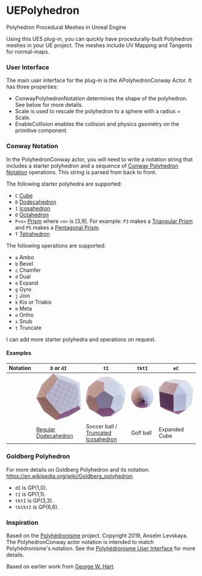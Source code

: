 # UEPolyhedron
Polyhedron Procedural Meshes in Unreal Engine

Using this UE5 plug-in, you can quickly have procedurally-built Polyhedron meshes in your UE project.
The meshes include UV Mapping and Tangents for normal-maps.

### User Interface
The main user interface for the plug-in is the APolyhedronConway Actor.
It has three properties:
* ConwayPolyhedronNotation determines the shape of the polyhedron. See below for more details.
* Scale is used to rescale the polyhedron to a sphere with a radius = Scale.
* EnableCollision enables the collision and physics geometry on the primitive component.

### Conway Notation
In the PolyhedronConway actor, you will need to write a notation string that includes a starter polyhedron and a sequence of [Conway Polyhedron Notation](https://en.wikipedia.org/wiki/Conway_polyhedron_notation) operations.
This string is parsed from back to front.

The following starter polyhedra are supported:
* `C` [Cube](https://en.wikipedia.org/wiki/Cube)
* `D` [Dodecahedron](https://en.wikipedia.org/wiki/Dodecahedron)
* `I` [Icosahedron](https://en.wikipedia.org/wiki/Icosahedron)
* `O` [Octahedron](https://en.wikipedia.org/wiki/Octahedron)
* `P<n>` [Prism](https://en.wikipedia.org/wiki/Prism_(geometry)) where `<n>` is [3,9]. For example: `P3` makes a [Triangular Prism](https://en.wikipedia.org/wiki/Triangular_prism) and `P5` makes a [Pentagonal Prism](https://en.wikipedia.org/wiki/Pentagonal_prism).
* `T` [Tetrahedron](https://en.wikipedia.org/wiki/Tetrahedron)

The following operations are supported:
* `a` Ambo
* `b` Bevel
* `c` Chamfer
* `d` Dual
* `e` Expand
* `g` Gyro
* `j` Join
* `k` Kis or Triakis
* `m` Meta
* `o` Ortho
* `s` Snub
* `t` Truncate

I can add more starter polyhedra and operations on request.

#### Examples

 | **Notation** |  `D` or `dI` | `tI` | `tktI` | `eC` |
 |----|----|----|----|----|
 | | ![Regular Dodecahedron](./Resources/DualIcosahedron.png) | ![Truncated Icosahedron](./Resources/TruncatedIcosahedron.png) | ![TKT Icosahedron](./Resources/TKTIcosahedron.png) | ![Expanded Cube](./Resources/ExpandedCube.png) | 
 | | [Regular Dodecahedron](https://en.wikipedia.org/wiki/Dodecahedron) |  Soccer ball / [Truncated Icosahedron](https://en.wikipedia.org/wiki/Truncated_icosahedron) | Golf ball | Expanded Cube | 

### Goldberg Polyhedron
For more details on Goldberg Polyhedron and its notation: https://en.wikipedia.org/wiki/Goldberg_polyhedron.
* `dI` is GP(1,0).
* `tI` is GP(1,1).
* `tktI` is GP(3,3).
* `tktktI` is GP(6,6).

### Inspiration
Based on the [Polyhédronisme](https://levskaya.github.io/polyhedronisme/) project.
Copyright 2019, Anselm Levskaya.
The PolyhedronConway actor notation is intended to match Polyhédronisme's notation. See the [Polyhédronisme User Interface](https://github.com/levskaya/polyhedronisme) for more details.

Based on earlier work from [George W. Hart](http://www.georgehart.com/).
